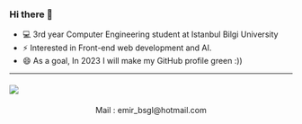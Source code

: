 ### Hi there 👋

* 💻 3rd year Computer Engineering student at Istanbul Bilgi University
* ⚡ Interested in Front-end web development and AI.
* 😄 As a goal, In 2023 I will make my GitHub profile green :))

<hr>
<p align="center">

<p style="font-size:20px;>Lets contact!</p>
<a href= "https://www.linkedin.com/in/emirbaşoğul/"><img src="https://img.icons8.com/material-outlined/30/000000/linkedin.png"/></a>


<p align="center">
  Mail : emir_bsgl@hotmail.com
</p>

</p>

<!--
**Emirbasogul/Emirbasogul** is a ✨ _special_ ✨ repository because its `README.md` (this file) appears on your GitHub profile.

